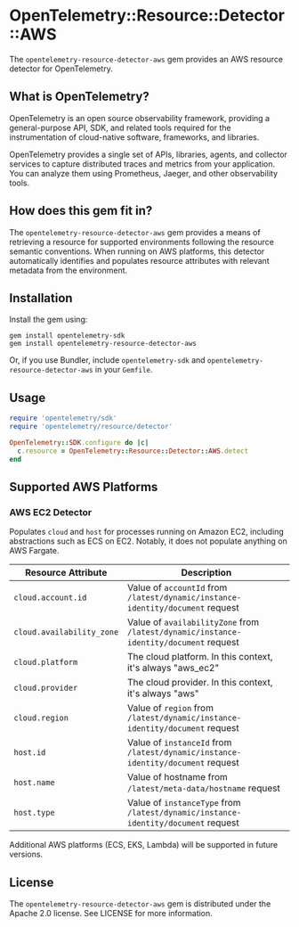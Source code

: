 # OpenTelemetry::Resource::Detector::AWS

The `opentelemetry-resource-detector-aws` gem provides an AWS resource detector for OpenTelemetry.

## What is OpenTelemetry?

OpenTelemetry is an open source observability framework, providing a general-purpose API, SDK, and related tools required for the instrumentation of cloud-native software, frameworks, and libraries.

OpenTelemetry provides a single set of APIs, libraries, agents, and collector services to capture distributed traces and metrics from your application. You can analyze them using Prometheus, Jaeger, and other observability tools.

## How does this gem fit in?

The `opentelemetry-resource-detector-aws` gem provides a means of retrieving a resource for supported environments following the resource semantic conventions. When running on AWS platforms, this detector automatically identifies and populates resource attributes with relevant metadata from the environment.

## Installation

Install the gem using:

```console
gem install opentelemetry-sdk
gem install opentelemetry-resource-detector-aws
```

Or, if you use Bundler, include `opentelemetry-sdk` and `opentelemetry-resource-detector-aws` in your `Gemfile`.

## Usage

```rb
require 'opentelemetry/sdk'
require 'opentelemetry/resource/detector'

OpenTelemetry::SDK.configure do |c|
  c.resource = OpenTelemetry::Resource::Detector::AWS.detect
end
```

## Supported AWS Platforms

### AWS EC2 Detector

<!-- cspell:ignore Fargate -->
Populates `cloud` and `host` for processes running on Amazon EC2, including abstractions such as ECS on EC2. Notably, it does not populate anything on AWS Fargate.

| Resource Attribute | Description |
|--------------------|-------------|
| `cloud.account.id` | Value of `accountId` from `/latest/dynamic/instance-identity/document` request |
| `cloud.availability_zone` | Value of `availabilityZone` from `/latest/dynamic/instance-identity/document` request |
| `cloud.platform` | The cloud platform. In this context, it's always "aws_ec2" |
| `cloud.provider` | The cloud provider. In this context, it's always "aws" |
| `cloud.region` | Value of `region` from `/latest/dynamic/instance-identity/document` request |
| `host.id` | Value of `instanceId` from `/latest/dynamic/instance-identity/document` request |
| `host.name` | Value of hostname from `/latest/meta-data/hostname` request |
| `host.type` | Value of `instanceType` from `/latest/dynamic/instance-identity/document` request |

Additional AWS platforms (ECS, EKS, Lambda) will be supported in future versions.

## License

The `opentelemetry-resource-detector-aws` gem is distributed under the Apache 2.0 license. See LICENSE for more information.
